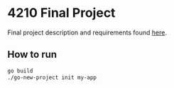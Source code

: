 # 4210 Final Project

Final project description and requirements found [here](https://github.com/Tech-at-DU/ACS-4210-Strongly-Typed-Languages?tab=readme-ov-file#%66%69%6E%61%6C%2D%70%72%6F%6A%65%63%74).

## How to run

```zsh
go build
./go-new-project init my-app
```
